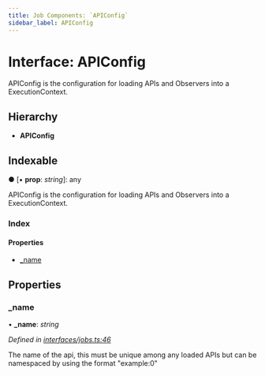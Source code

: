```yaml
---
title: Job Components: `APIConfig`
sidebar_label: APIConfig
---
```


# Interface: APIConfig

APIConfig is the configuration for loading APIs and Observers
into a ExecutionContext.

## Hierarchy

* **APIConfig**

## Indexable

● \[▪ **prop**: *string*\]: any

APIConfig is the configuration for loading APIs and Observers
into a ExecutionContext.

### Index

#### Properties

* [_name](apiconfig.md#_name)

## Properties

###  _name

• **_name**: *string*

*Defined in [interfaces/jobs.ts:46](https://github.com/terascope/teraslice/blob/9dc0f8b8/packages/job-components/src/interfaces/jobs.ts#L46)*

The name of the api, this must be unique among any loaded APIs
but can be namespaced by using the format "example:0"

